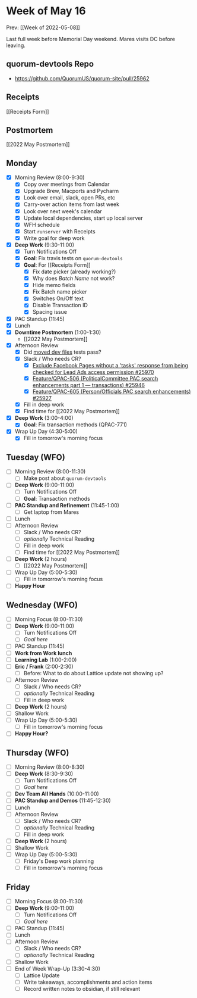 # Week of May 16
Prev: [[Week of 2022-05-08]]

Last full week before Memorial Day weekend. Mares visits DC before leaving.

## quorum-devtools Repo
 - https://github.com/QuorumUS/quorum-site/pull/25962

## Receipts
[[Receipts Form]]

## Postmortem
[[2022 May Postmortem]]

## Monday
 - [x] Morning Review (8:00-9:30)
	 - [x] Copy over meetings from Calendar
	 - [x] Upgrade Brew, Macports and Pycharm
	 - [x] Look over email, slack, open PRs, etc
	 - [x] Carry-over action items from last week
	 - [x] Look over next week's calendar
	 - [x] Update local dependencies, start up local server
	 - [x] WFH schedule
	 - [x] Start `runserver` with Receipts
	 - [x] Write goal for deep work
 - [x] **Deep Work** (9:30-11:00)
	 - [x] Turn Notifications Off
	 - [x] **Goal**: Fix travis tests on `quorum-devtools`
	 - [x] **Goal**: For [[Receipts Form]]
		 - [x] Fix date picker (already working?)
		 - [x] Why does *Batch Name* not work?
		 - [x] Hide memo fields
		 - [x] Fix Batch name picker
		 - [x] Switches On/Off text
		 - [x] Disable Transaction ID
		 - [x] Spacing issue
 - [x] PAC Standup (11:45)
 - [x] Lunch
 - [x] **Downtime Postmortem** (1:00-1:30)
	 - [[2022 May Postmortem]]
 - [x] Afternoon Review
	 - [x] Did [moved dev files](https://github.com/QuorumUS/quorum-site/pull/25962) tests pass?
	 - [x] Slack / Who needs CR?
		 - [x] [Exclude Facebook Pages without a 'tasks' response from being checked for Lead Ads access permission #25970](https://github.com/QuorumUS/quorum-site/pull/25970)
		 - [x] [Feature/QPAC-506 (PoliticalCommittee PAC search enhancements part 1 — transactions) #25946](https://github.com/QuorumUS/quorum-site/pull/25946)
		 - [x] [Feature/QPAC-605 (Person/Officials PAC search enhancements) #25927](https://github.com/QuorumUS/quorum-site/pull/25927)
	 - [x] Fill in deep work
	 - [x] Find time for [[2022 May Postmortem]]
 - [x] **Deep Work** (3:00-4:00)
	 - [x] **Goal**: Fix transaction methods (QPAC-771)
 - [x] Wrap Up Day (4:30-5:00)
	 - [x] Fill in tomorrow's morning focus

## Tuesday (WFO)
 - [ ] Morning Review (8:00-11:30)
	 - [ ] Make post about `quorum-devtools`
 - [ ] **Deep Work** (9:00-11:00)
	 - [ ] Turn Notifications Off
	 - [ ] **Goal**: Transaction methods
 - [ ] **PAC Standup and Refinement** (11:45-1:00)
	 - [ ] Get laptop from Mares
 - [ ] Lunch
 - [ ] Afternoon Review
	 - [ ] Slack / Who needs CR?
	 - [ ] *optionally* Technical Reading
	 - [ ] Fill in deep work
	 - [ ] Find time for [[2022 May Postmortem]]
 - [ ] **Deep Work** (2 hours)
	 - [ ] [[2022 May Postmortem]]
 - [ ] Wrap Up Day (5:00-5:30)
	 - [ ] Fill in tomorrow's morning focus
 - [ ] **Happy Hour**

## Wednesday (WFO)
 - [ ] Morning Focus (8:00-11:30)
 - [ ] **Deep Work** (9:00-11:00)
	 - [ ] Turn Notifications Off
	 - [ ] *Goal here*
 - [ ] PAC Standup (11:45)
 - [ ] **Work from Work lunch**
 - [ ] **Learning Lab** (1:00-2:00)
 - [ ] **Eric / Frank** (2:00-2:30)
	 - [ ] Before: What to do about Lattice update not showing up?
 - [ ] Afternoon Review
	 - [ ] Slack / Who needs CR?
	 - [ ] *optionally* Technical Reading
	 - [ ] Fill in deep work
 - [ ] **Deep Work** (2 hours)
 - [ ] Shallow Work
 - [ ] Wrap Up Day (5:00-5:30)
	 - [ ] Fill in tomorrow's morning focus
 - [ ] **Happy Hour?**

## Thursday (WFO)
 - [ ] Morning Review (8:00-8:30)
 - [ ] **Deep Work** (8:30-9:30)
	 - [ ] Turn Notifications Off
	 - [ ] *Goal here*
 - [ ] **Dev Team All Hands** (10:00-11:00)
 - [ ] **PAC Standup and Demos** (11:45-12:30)
 - [ ] Lunch
 - [ ] Afternoon Review
	 - [ ] Slack / Who needs CR?
	 - [ ] *optionally* Technical Reading
	 - [ ] Fill in deep work
 - [ ] **Deep Work** (2 hours)
 - [ ] Shallow Work
 - [ ] Wrap Up Day (5:00-5:30)
	 - [ ] Friday's Deep work planning
	 - [ ] Fill in tomorrow's morning focus

## Friday
 - [ ] Morning Focus (8:00-11:30)
 - [ ] **Deep Work** (9:00-11:00)
	 - [ ] Turn Notifications Off
	 - [ ] *Goal here*
 - [ ] PAC Standup (11:45)
 - [ ] Lunch
 - [ ] Afternoon Review
	 - [ ] Slack / Who needs CR?
	 - [ ] *optionally* Technical Reading
 - [ ] Shallow Work
 - [ ] End of Week Wrap-Up (3:30-4:30)
	 - [ ] Lattice Update
	 - [ ] Write takeaways, accomplishments and action items
	 - [ ] Record written notes to obsidian, if still relevant